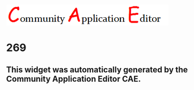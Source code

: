 ![CAE](https://github.com/PhilCAEOrg/frontendComponent-269/blob/gh-pages/img/logo.png)  

269
===================


This widget was automatically generated by the Community Application Editor CAE.  
---------------
